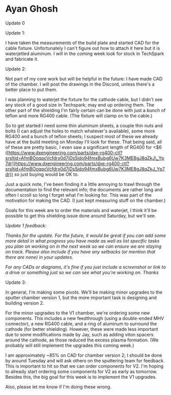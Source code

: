 # Ayan Ghosh

Update 0



Update 1:

I have taken the measurements of the build plate and started CAD for the cable fixture. Unfortunately I can't figure out how to attach it here but it is waterjetted aluminum. I will in the coming week look for stock in TechSpark and fabricate it.



Update 2:

Not part of my core work but will be helpful in the future: I have made CAD of the chamber. I will post the drawings in the Discord, unless there's a better place to put them.&#x20;

I was planning to waterjet the fixture for the cathode cable, but I didn't see any stock of a good size in Techspark; may end up ordering them. The other part of the shielding I'm fairly certain can be done with just a bunch of teflon and more RG400 cable. (The fixture will clamp on to the cable.)

So to get started I need some thin aluminum sheets, a couple thin nuts and bolts (I can adjust the holes to match whatever's available), some more RG400 and a bunch of teflon sheets; I suspect most of these we already have at the build meeting on Monday I'll look for these. That being said, all of these are pretty basic, I even saw a significant length of RG400 for <$6 ([https://www.dxengineering.com/parts/dxe-rg400-ctl?srsltid=AfmBOoqpcVcfdrx0d7jDs5ido94fmxBubg6Uw7K3ME8gJ8qZkJ\_Yp7dr](https://www.dxengineering.com/parts/dxe-rg400-ctl?srsltid=AfmBOoqpcVcfdrx0d7jDs5ido94fmxBubg6Uw7K3ME8gJ8qZkJ_Yp7dr)) so just buying would be OK to.

Just a quick note, I've been finding it a little annoying to trawl through the documentation to find the relevant info; the documents are rather long and often I scroll so long I forget what I'm looking for. This was part of the motivation for making the CAD. (I just kept measuring stuff on the chamber.)

Goals for this week are to order the materials and waterjet, I think it'll be possible to get this shielding issue done around Saturday, but we'll see.

_Update 1 feedback:_

_Thanks for the update. For the future, it would be great if you can add some more detail in what progress you have made as well as list specific tasks you plan on working on in the next week so we can ensure we are staying on track. Please also include if you have any setbacks (or mention that there are none) in your updates._

_For any CADs or diagrams, it's fine if you just include a screenshot or link to a drive or something just so we can see what you're working on. Thanks_





Update 3:

In general, I'm making some pivots. We'll be making minor upgrades to the sputter chamber version 1, but the more important task is designing and building version 2.

For the minor upgrades to the V1 chamber, we're ordering some new components. This includes a new feedthrough (using a double-ended MHV connector), a new RG400 cable, and a ring of aluminum to surround the cathode (for better shielding). However, these were made less important due to some modifications made by Jay, such as adding viton spacers around the cathode, as those reduced the excess plasma formation. (We probably will still implement the upgrades this coming week.)

I am approximately \~85% on CAD for chamber version 2; I should be done by around Tuesday and will ask others on the sputtering team for feedback. This is important to hit so that we can order components for V2. I'm hoping to already start ordering some components for V2 as early as tomorrow. Besides this, the big goal for this week is to implement the V1 upgrades.

Also, please let me know if I'm doing these wrong.
